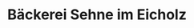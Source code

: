 ---
title: "Bäckerei Sehne im Eicholz"
url: /sindelfingen/baeckerei-sehne-im-eicholz/
shop: Bäckerei
---